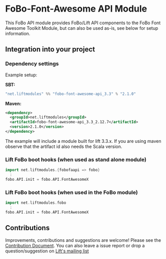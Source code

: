# FoBo-Font-Awesome API Module

This FoBo API module provides FoBo/Lift API components to the FoBo Font Awesome Toolkit Module, 
but can also be used as-is, see below for setup information.

## Integration into your project 

### Dependency settings

Example setup:

**SBT:**
```scala
"net.liftmodules" %% "fobo-font-awesome-api_3.3" % "2.1.0"
```
**Maven:**
```xml
<dependency>
  <groupId>net.liftmodules</groupId>
  <artifactId>fobo-font-awesome-api_3.3_2.12.7</artifactId>
  <version>2.1.0</version>
</dependency>
```
The example will include a module built for lift 3.3.x. 
If you are using maven observe that the artifact id also needs the Scala version.

### Lift FoBo boot hooks (when used as stand alone module)
```scala
import net.liftmodules.{fobofaapi => fobo}
  :
fobo.API.init = fobo.API.FontAwesomeX 
```
### Lift FoBo boot hooks (when used in the FoBo module)
```scala
import net.liftmodules.fobo 
  :
fobo.API.init = fobo.API.FontAwesomeX 
```
Contributions
------
Improvements, contributions and suggestions are welcome! Please see the [Contribution Document](https://github.com/karma4u101/FoBo/blob/master/CONTRIBUTING.md). You can also leave a issue report or drop a question/suggestion on [Lift's mailing list](http://groups.google.com/group/liftweb/) 
